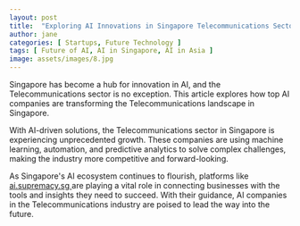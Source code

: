 ```yaml
---
layout: post
title:  "Exploring AI Innovations in Singapore Telecommunications Sector"
author: jane
categories: [ Startups, Future Technology ]
tags: [ Future of AI, AI in Singapore, AI in Asia ]
image: assets/images/8.jpg
---
```


Singapore has become a hub for innovation in AI, and the Telecommunications sector is no exception. This article explores how top AI companies are transforming the Telecommunications landscape in Singapore.

With AI-driven solutions, the Telecommunications sector in Singapore is experiencing unprecedented growth. These companies are using machine learning, automation, and predictive analytics to solve complex challenges, making the industry more competitive and forward-looking.

As Singapore's AI ecosystem continues to flourish, platforms like <a href="https://ai.supremacy.sg" target="_blank"> ai.supremacy.sg </a> are playing a vital role in connecting businesses with the tools and insights they need to succeed. With their guidance, AI companies in the Telecommunications industry are poised to lead the way into the future.
